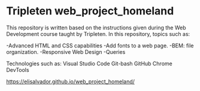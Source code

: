 # Tripleten web_project_homeland

This repository is written based on the instructions given during the Web Development course taught by Tripleten.
In this repository, topics such as:

-Advanced HTML and CSS capabilities
-Add fonts to a web page.
-BEM: file organization.
-Responsive Web Design
-Queries

Technologies such as:
Visual Studio Code
Git-bash
GitHub
Chrome DevTools

https://elisalvador.github.io/web_project_homeland/
